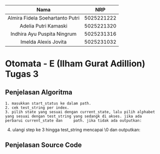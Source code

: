   | Nama                      | NRP        |
  |:-------------------------:|:----------:|
  | Almira Fidela Soehartanto Putri | 5025221222 |
  | Adelia Putri Kamaski        | 5025221320 |
  | Indhira Ayu Puspita Ningrum | 5025231316 |
  | Imelda Alexis Jovita  | 5025231032 |
  
  # Otomata - E (Ilham Gurat Adillion) Tugas 3

  ## Penjelasan Algoritma
    1. masukkan start_status ke dalam path.
    2. cek test_string per index.
    3. pilih state yang sesuai dengan current_state, lalu pilih alphabet yang sesuai dengan test_string yang sedangk di akses. jika ada perbarui current_state dan     path. jika tidak ada outputkan:
  4. ulangi step ke 3 hingga test_string mencapai \0 dan outputkan:
  ## Penjelasan Source Code

